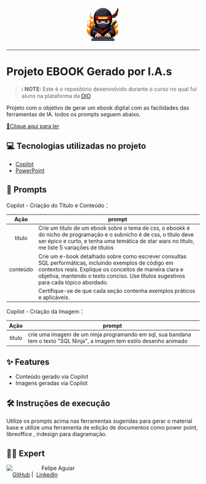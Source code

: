 <p align="center">
    <img width="100" src="https://github.com/Di-Castro/SQL_do_Ninja/blob/main/Ninja.png">
</p>


-------


# Projeto EBOOK Gerado por I.A.s


 > ℹ️ **NOTE:** Este é o repositório desenvolvido durante o curso no qual fui aluno na plataforma da [DIO](https://dio.me)

Projeto com o objetivo de gerar um ebook digital com as facilidades das ferramentas de IA. todos os prompts
seguem abaixo.

<a href="https://github.com/Di-Castro/SQL_do_Ninja/blob/main/Ebook%20-%20SQL%20do%20Ninja.pdf" title="View PDF now"> 📕Clique aqui para ler</a>

## 💻 Tecnologias utilizadas no projeto

- [Copilot](https://copilot.microsoft.com/) 
- [PowerPoint](https://www.microsoft.com/en/microsoft-365/powerpoint)

## 🧠 Prompts


Copilot - Criação do Título e Conteúdo：

|   Ação   | prompt                                                                                                                                                                                                                                                                         |
| :------: | ------------------------------------------------------------------------------------------------------------------------------------------------------------------------------------------------------------------------------------------------------------------------------ |
|  título  | Crie um título de um ebook sobre o tema de css, o ebookk é do nicho de programação e o subnicho é de css, o título deve ser épico e curto, e tenha uma temática de star wars no título, me liste 5 variações de títulos                                                        |
| conteúdo | Crie um e-book detalhado sobre como escrever consultas SQL performáticas, incluindo exemplos de código em contextos reais. Explique os conceitos de maneira clara e objetiva, mantendo o texto conciso. Use títulos sugestivos para cada tópico abordado.                      |
|          | Certifique-se de que cada seção contenha exemplos práticos e aplicáveis.                                                                                                                                                                                                       |


Copilot - Criação da Imagem：

|  Ação  | prompt                                                                                                                   |
| :----: | ------------------------------------------------------------------------------------------------------------------------ |
| título | crie uma imagem de um ninja programando em sql, sua bandana tem o texto "SQL Ninja", a imagem tem estilo desenho animado |

## ✨ Features

- Conteúdo gerado via Copilot
- Imagens geradas via Copilot

## 🛠️ Instruções de execução

Utilize os prompts acima nas ferramentas sugeridas para gerar o material base e utilize uma ferramenta de edição de documentos como power point, libreoffice , indesign para diagramação.

## 👨‍💻 Expert

<p>
    <img 
      align=left 
      margin=10 
      width=80 
      src="https://avatars.githubusercontent.com/u/190566725?v=4"
    />
    <p>&nbsp&nbsp&nbspFelipe Aguiar<br>
    &nbsp&nbsp&nbsp
    <a href="https://github.com/Di-Castro/">
    GitHub</a>&nbsp;|&nbsp;
    <a href="https://www.linkedin.com">LinkedIn</a>
</p>

</p>
<br/><br/>
<p>
